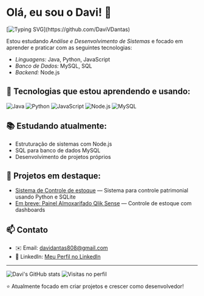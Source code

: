 # Olá, eu sou o Davi! 👋
[![Typing SVG](https://readme-typing-svg.herokuapp.com?font=Fira+Code&size=22&pause=1000&color=F7F7F7&width=435&lines=Estudando+Java%2C+Python+e+Node.js...;Amante+de+tecnologia+e+codifica%C3%A7%C3%A3o;Criando+projetos+pr%C3%A1ticos+todos+os+dias!)](https://github.com/DaviVDantas)

Estou estudando *Análise e Desenvolvimento de Sistemas* e focado em aprender e praticar com as seguintes tecnologias:

- *Linguagens:* Java, Python, JavaScript
- *Banco de Dados:* MySQL, SQL
- *Backend:* Node.js

## 🚀 Tecnologias que estou aprendendo e usando:
![Java](https://img.shields.io/badge/Java-%23ED8B00.svg?style=for-the-badge&logo=java&logoColor=white)
![Python](https://img.shields.io/badge/Python-%2314354C.svg?style=for-the-badge&logo=python&logoColor=white)
![JavaScript](https://img.shields.io/badge/JavaScript-%23323330.svg?style=for-the-badge&logo=javascript&logoColor=%23F7DF1E)
![Node.js](https://img.shields.io/badge/Node.js-%2343853D.svg?style=for-the-badge&logo=node.js&logoColor=white)
![MySQL](https://img.shields.io/badge/MySQL-%2300f.svg?style=for-the-badge&logo=mysql&logoColor=white)

## 📚 Estudando atualmente:
- Estruturação de sistemas com Node.js
- SQL para banco de dados MySQL
- Desenvolvimento de projetos próprios

## 🌟 Projetos em destaque:
- [Sistema de Controle de estoque](https://github.com/DaviVDantas) — Sistema para controle patrimonial usando Python e SQLite
- [Em breve: Painel Almoxarifado Qlik Sense](https://github.com/DaviVDantas) — Controle de estoque com dashboards

## 📫 Contato
- ✉️ Email: [davidantas808@gmail.com](mailto:davidantas808@gmail.com)
- 💼 LinkedIn: [Meu Perfil no LinkedIn](https://www.linkedin.com/in/davi-dantas-08385a319/)

---

![Davi's GitHub stats](https://github-readme-stats.vercel.app/api?username=DaviVDantas&show_icons=true&theme=dracula)
![Visitas no perfil](https://komarev.com/ghpvc/?username=DaviVDantas&color=blue)

⭐ Atualmente focado em criar projetos e crescer como desenvolvedor!
